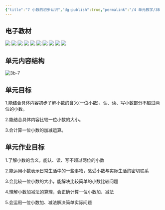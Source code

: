 ```yaml
---
{"title":"7 小数的初步认识","dg-publish":true,"permalink":"/4 单元教学/3B 三下/7 小数的初步认识/","dgPassFrontmatter":true,"noteIcon":""}
---
```



## 电子教材

<p class="grid-4">
	<img loading="lazy" decoding="async" src="https://book.pep.com.cn/1221001302141/files/mobile/90.jpg">
	<img loading="lazy" decoding="async" src="https://book.pep.com.cn/1221001302141/files/mobile/91.jpg">
	<img loading="lazy" decoding="async" src="https://book.pep.com.cn/1221001302141/files/mobile/92.jpg">
	<img loading="lazy" decoding="async" src="https://book.pep.com.cn/1221001302141/files/mobile/93.jpg">
	<img loading="lazy" decoding="async" src="https://book.pep.com.cn/1221001302141/files/mobile/94.jpg">
	<img loading="lazy" decoding="async" src="https://book.pep.com.cn/1221001302141/files/mobile/95.jpg">
	<img loading="lazy" decoding="async" src="https://book.pep.com.cn/1221001302141/files/mobile/96.jpg">
	<img loading="lazy" decoding="async" src="https://book.pep.com.cn/1221001302141/files/mobile/97.jpg">
	<img loading="lazy" decoding="async" src="https://book.pep.com.cn/1221001302141/files/mobile/98.jpg">
	<img loading="lazy" decoding="async" src="https://book.pep.com.cn/1221001302141/files/mobile/99.jpg">
</p>

## 单元内容结构

![3b-7](https://r2.edui123.com/2023/05/3b-7.png)

## 单元目标

1.能结合具体内容初步了解小数的含义(一位小数)，认、读、写小数部分不超过两位的小数。

2.能结合具体内容比较一位小数的大小。

3.会计算一位小数的加减运算。

## 单元作业目标

1.了解小数的含义，能认、读、写不超过两位的小数

2.能运用小数表示日常生活中的一些事物，感受小数与实际生活的密切联系

3.会比较一位小数的大小，能解决比较简单的小数比较问题

4.理解小数加减法的算理，会正确计算一位小数加、减法

5.会运用一位小数加、减法解决简单实际问题
